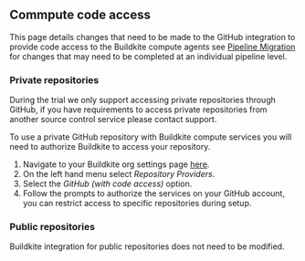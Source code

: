 ## Commpute code access

This page details changes that need to be made to the GitHub integration to provide code access to the Buildkite compute agents see [Pipeline Migration](/docs/buildkite-compute/pipeline-migration) for changes that may need to be completed at an individual pipeline level. 

### Private repositories

During the trial we only support accessing private repositories through GitHub, if you have requirements to access private repositories from another source control service please contact support. 

To use a private GitHub repository with Buildkite compute services you will need to authorize Buildkite to access your repository.

1. Navigate to your Buildkite org settings page [here](https://buildkite.com/organizations/~/settings).
1. On the left hand menu select _Repository Providers_.
1. Select the _GitHub (with code access)_ option.
1. Follow the prompts to authorize the services on your GitHub account, you can restrict access to specific repositories during setup.

### Public repositories

Buildkite integration for public repositories does not need to be modified.